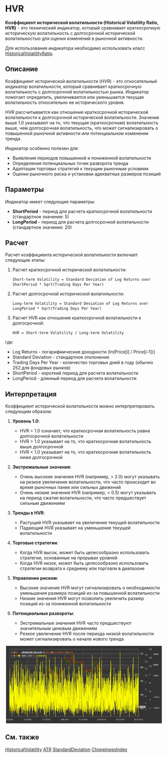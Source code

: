 # HVR

**Коэффициент исторической волатильности (Historical Volatility Ratio, HVR)** - это технический индикатор, который сравнивает краткосрочную историческую волатильность с долгосрочной исторической волатильностью для оценки изменений в рыночной активности.

Для использования индикатора необходимо использовать класс [HistoricalVolatilityRatio](xref:StockSharp.Algo.Indicators.HistoricalVolatilityRatio).

## Описание

Коэффициент исторической волатильности (HVR) - это относительный индикатор волатильности, который сравнивает краткосрочную волатильность с долгосрочной волатильностью рынка. Индикатор помогает определить, увеличивается или уменьшается текущая волатильность относительно ее исторического уровня.

HVR рассчитывается как отношение краткосрочной исторической волатильности к долгосрочной исторической волатильности. Значения выше 1.0 указывают на то, что текущая (краткосрочная) волатильность выше, чем долгосрочная волатильность, что может сигнализировать о повышенной рыночной активности или потенциальном изменении тренда.

Индикатор особенно полезен для:
- Выявления периодов повышенной и пониженной волатильности
- Определения потенциальных точек разворота тренда
- Адаптации торговых стратегий к текущим рыночным условиям
- Оценки рыночного риска и установки адекватных размеров позиций

## Параметры

Индикатор имеет следующие параметры:
- **ShortPeriod** - период для расчета краткосрочной волатильности (стандартное значение: 5)
- **LongPeriod** - период для расчета долгосрочной волатильности (стандартное значение: 20)

## Расчет

Расчет коэффициента исторической волатильности включает следующие этапы:

1. Расчет краткосрочной исторической волатильности:
   ```
   Short-term Volatility = Standard Deviation of Log Returns over ShortPeriod * Sqrt(Trading Days Per Year)
   ```

2. Расчет долгосрочной исторической волатильности:
   ```
   Long-term Volatility = Standard Deviation of Log Returns over LongPeriod * Sqrt(Trading Days Per Year)
   ```

3. Расчет HVR как отношения краткосрочной волатильности к долгосрочной:
   ```
   HVR = Short-term Volatility / Long-term Volatility
   ```

где:
- Log Returns - логарифмические доходности (ln(Price[i] / Price[i-1]))
- Standard Deviation - стандартное отклонение
- Trading Days Per Year - количество торговых дней в году (обычно 252 для фондовых рынков)
- ShortPeriod - короткий период для расчета волатильности
- LongPeriod - длинный период для расчета волатильности

## Интерпретация

Коэффициент исторической волатильности можно интерпретировать следующим образом:

1. **Уровень 1.0**:
   - HVR = 1.0 означает, что краткосрочная волатильность равна долгосрочной волатильности
   - HVR > 1.0 указывает на то, что краткосрочная волатильность выше долгосрочной
   - HVR < 1.0 указывает на то, что краткосрочная волатильность ниже долгосрочной

2. **Экстремальные значения**:
   - Очень высокие значения HVR (например, > 2.0) могут указывать на резкое увеличение волатильности, что часто происходит во время рыночных паник или сильных движений
   - Очень низкие значения HVR (например, < 0.5) могут указывать на период сжатия волатильности, что часто предшествует сильным движениям

3. **Тренды в HVR**:
   - Растущий HVR указывает на увеличение текущей волатильности
   - Падающий HVR указывает на уменьшение текущей волатильности

4. **Торговые стратегии**:
   - Когда HVR высок, может быть целесообразно использовать стратегии, основанные на прорывах уровней
   - Когда HVR низок, может быть целесообразно использовать стратегии возврата к среднему или торговли в диапазоне

5. **Управление риском**:
   - Высокие значения HVR могут сигнализировать о необходимости уменьшения размера позиций из-за повышенной волатильности
   - Низкие значения HVR могут позволить увеличить размер позиций из-за пониженной волатильности

6. **Потенциальные развороты**:
   - Экстремальные значения HVR часто предшествуют значительным ценовым движениям
   - Резкое увеличение HVR после периода низкой волатильности может сигнализировать о начале нового тренда

![indicator_historical_volatility_ratio](../../../../images/indicator_historical_volatility_ratio.png)

## См. также

[HistoricalVolatility](historical_volatility.md)
[ATR](atr.md)
[StandardDeviation](standard_deviation.md)
[ChoppinessIndex](choppiness_index.md)